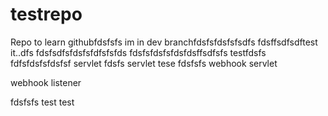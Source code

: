 # testrepo
Repo to learn githubfdsfsfs
im in dev branchfdsfsfdsfsfsdfs
fdsffsdfsdftest it..dfs
fdsfsdfsfdsfsfdfsfsfds
fdsfsfdsfsfdsfdsffsdfsfs
testfdsfs
fdfsfdsfsfdsfsf
servlet fdsfs
servlet tese
fdsfsfs
webhook servlet

webhook listener

fdsfsfs
test
test
